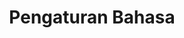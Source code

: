 ---
title: Pengaturan Bahasa
layout: default
nav_order: 4
description: 
has_toc: true
parent: Pengaturan dan Fitur
permalink: /bahasa
last_modified_date: 2023-12-15 01:22
---